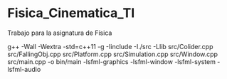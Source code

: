 # Fisica_Cinematica_TI
Trabajo para la asignatura de Física

g++ -Wall -Wextra -std=c++11 -g -Iinclude -I./src -Llib src/Colider.cpp src/FallingObj.cpp src/Platform.cpp src/Simulation.cpp src/Window.cpp src/main.cpp -o bin/main -lsfml-graphics -lsfml-window -lsfml-system -lsfml-audio
